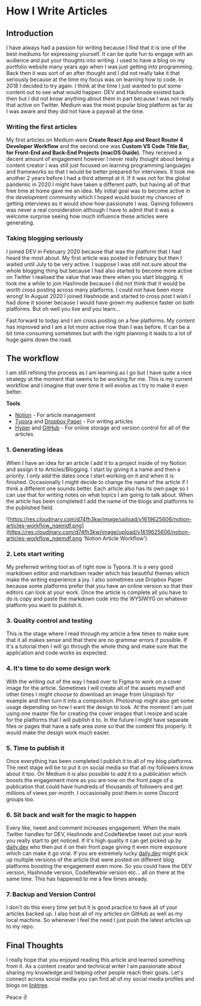 # How I Write Articles

## Introduction

I have always had a passion for writing because I find that it is one of the best mediums for expressing yourself. It can be quite fun to engage with an audience and put your thoughts into writing. I used to have a blog on my portfolio website many years ago when I was just getting into programming. Back then it was sort of an after thought and I did not really take it that seriously because at the time my focus was on learning how to code. In 2018 I decided to try again. I think at the time I just wanted to put some content out to see what would happen. DEV and Hashnode existed back then but I did not know anything about them in part because I was not really that active on Twitter. Medium was the most popular blog platform as far as I was aware and they did not have a paywall at the time.

### Writing the first articles

My first articles on Medium were **Create React App and React Router 4 Developer Workflow** and the second one was **Custom VS Code Title Bar, for Front-End and Back-End Projects (macOS Guide)**. They received a decent amount of engagement however I never really thought about being a content creator I was still just focused on learning programming languages and frameworks so that I would be better prepared for interviews. It took me another 2 years before I had a third attempt at it. If it was not for the global pandemic in 2020 I might have taken a different path, but having all of that free time at home gave me an idea. My initial goal was to become active in the development community which I hoped would boost my chances of getting interviews as it would show how passionate I was. Gaining followers was never a real consideration although I have to admit that it was a welcome surprise seeing how much influence these articles were generating.

### Taking blogging seriously

I joined DEV in February 2020 because that was the platform that I had heard the most about. My first article was posted in February but then I waited until July to be very active. I suppose I was still not sure about the whole blogging thing but because I had also started to become more active on Twitter I realised the value that was there when you start blogging. It took me a while to join Hashnode because I did not think that it would be worth cross posting across many platforms. I could not have been more wrong! In August 2020 I joined Hashnode and started to cross post I wish I had done it sooner because I would have grown my audience faster on both platforms. But oh well you live and you learn...

Fast forward to today and I am cross posting on a few platforms. My content has improved and I am a lot more active now than I was before. It can be a bit time consuming sometimes but with the right planning it leads to a lot of huge gains down the road.

## The workflow

I am still refining the process as I am learning as I go but I have quite a nice strategy at the moment that seems to be working for me. This is my current workflow and I imagine that over time it will evolve as I try to make it even better.

**Tools**

- [Notion](https://www.notion.so/) - For article management
- [Typora](https://typora.io/) and [Dropbox Paper](https://www.dropbox.com/en_GB/paper) - For writing articles
- [Hyper](https://hyper.is/) and [GitHub](https://github.com/) - For online storage and version control for all of the articles

### 1. Generating ideas

When I have an idea for an article I add it to a project inside of my Notion and assign it to Articles/Blogging. I start by giving it a name and then a priority. I only add the dates once I start working on it and when it is finished. Occasionally I might decide to change the name of the article if I think a different one sounds better. Each article also has its own page so I can use that for writing notes on what topics I am going to talk about. When the article has been completed I add the name of the blogs and platforms to the published field.

![https://res.cloudinary.com/d74fh3kw/image/upload/v1619625606/notion-articles-workflow_nqemdf.png](https://res.cloudinary.com/d74fh3kw/image/upload/v1619625606/notion-articles-workflow_nqemdf.png 'Notion Article Workflow')

### 2. Lets start writing

My preferred writing tool as of right now is Typora. It is a very good markdown editor and markdown reader which has beautiful themes which make the writing experience a joy. I also sometimes use Dropbox Paper because some platforms prefer that you have an online version so that their editors can look at your work. Once the article is complete all you have to do is copy and paste the markdown code into the WYSIWYG on whatever platform you want to publish it.

### 3. Quality control and testing

This is the stage where I read through my article a few times to make sure that it all makes sense and that there are no grammar errors if possible. If it's a tutorial then I will go through the whole thing and make sure that the application and code works as expected.

### 4. It's time to do some design work

With the writing out of the way I head over to Figma to work on a cover image for the article. Sometimes I will create all of the assets myself and other times I might choose to download an image from Unsplash for example and then turn it into a composition. Photoshop might also get some usage depending on how I want the design to look. At the moment I am just using one master file for creating the cover images that I resize and scale for the platforms that I will publish it to. In the future I might have separate files or pages that have a safe area zone so that the content fits properly. It would make the design work much easier.

### 5. Time to publish it

Once everything has been completed I publish it to all of my blog platforms. The next stage will be to put it on social media so that all my followers know about it too. On Medium it is also possible to add it to a publication which boosts the engagement more as you are now on the front page of a publication that could have hundreds of thousands of followers and get millions of views per month. I occasionally post them in some Discord groups too.

### 6. Sit back and wait for the magic to happen

Every like, tweet and comment increases engagement. When the main Twitter handles for DEV, Hashnode and CodeNewbie tweet out your work you really start to get noticed. If it's high quality it can get picked up by [daily.dev](http://daily.dev/) who then put it on their front page giving it even more exposure which can make it go viral. If you are extremely lucky [daily.dev](http://daily.dev/) might pick up multiple versions of the article that were posted on different blog platforms boosting the engagement even more. So you could have the DEV version, Hashnode version, CodeNewbie version etc... all on there at the same time. This has happened to me a few times already.

### 7. Backup and Version Control

I don't do this every time yet but it is good practice to have all of your articles backed up. I also host all of my articles on GitHub as well as my local machine. So whenever I feel the need I just push the latest articles up to my repo.

## Final Thoughts

I really hope that you enjoyed reading this article and learned something from it. As a content creator and technical writer I am passionate about sharing my knowledge and helping other people reach their goals. Let's connect across social media you can find all of my social media profiles and blogs on [linktree](https://linktr.ee/andrewbaisden).

Peace ✌️
